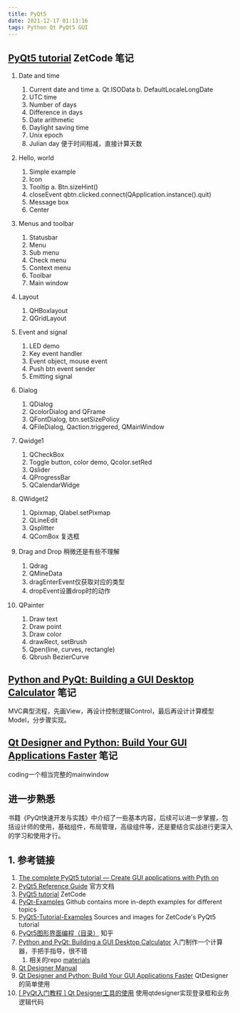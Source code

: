 ```yaml
---
title: PyQt5
date: 2021-12-17 01:13:16
tags: Python Qt PyQt5 GUI
---
```


## [PyQt5 tutorial](https://zetcode.com/gui/pyqt5/) ZetCode 笔记

1. Date and time

	1. Current date and time
		a. Qt.ISOData
		b. DefaultLocaleLongDate
	2. UTC time
	3. Number of days
	4. Difference in days
	5. Date arithmetic
	6. Daylight saving time
	7. Unix epoch
	8. Julian day
	便于时间相减，直接计算天数
	
2. Hello, world
	1. Simple example
	2. Icon
	3. Tooltip
		a. Btn.sizeHint()
	4. closeEvent
		qbtn.clicked.connect(QApplication.instance().quit)
	5. Message box
	6. Center

3. Menus and toolbar
	1. Statusbar
	2. Menu
	3. Sub menu
	4. Check menu
	5. Context menu
	6. Toolbar
	7. Main window
	
4. Layout
	1. QHBoxlayout
	2. QGridLayout
	
5. Event and signal
	1. LED demo
	2. Key event handler
	3. Event object, mouse event
	4. Push btn event sender
	5. Emitting signal

6. Dialog
	1. QDialog
	2. QcolorDialog and QFrame
	3. QFontDialog, btn.setSizePolicy
	4. QFileDialog, Qaction.triggered, QMainWindow

7. Qwidge1
	1. QCheckBox
	2. Toggle button, color demo, Qcolor.setRed
	3. Qslider
	4. QProgressBar
	5. QCalendarWidge


8. QWidget2
	1. Qpixmap, Qlabel.setPixmap
	2. QLineEdit
	3. Qsplitter
	4. QComBox 复选框

9. Drag and Drop 稍微还是有些不理解
	1. Qdrag
	2. QMineData
	3. dragEnterEvent仅获取对应的类型
	4. dropEvent设置drop时的动作
	
10. QPainter
	1. Draw text
	2. Draw point
	3. Draw color
	4. drawRect, setBrush
	5. Qpen(line, curves, rectangle)
	6. Qbrush
BezierCurve

## [Python and PyQt: Building a GUI Desktop Calculator](https://realpython.com/python-pyqt-gui-calculator/) 笔记

MVC典型流程，先画View，再设计控制逻辑Control，最后再设计计算模型Model，分步骤实现。

## [Qt Designer and Python: Build Your GUI Applications Faster](https://realpython.com/qt-designer-python/#getting-started-with-qt-designer) 笔记
coding一个相当完整的mainwindow

## 进一步熟悉

书籍《PyQt快速开发与实践》中介绍了一些基本内容，后续可以进一步掌握，包括设计师的使用，基础组件，布局管理，高级组件等，还是要结合实战进行更深入的学习和使用才行。

## 1. 参考链接

1. [The complete PyQt5 tutorial — Create GUI applications with Pyth on](https://www.pythonguis.com/pyqt5-tutorial/)
2. [PyQt5 Reference Guide](https://www.riverbankcomputing.com/static/Docs/PyQt5/) 官方文档
3. [PyQt5 tutorial](https://zetcode.com/gui/pyqt5/) ZetCode
4. [PyQt-Examples](https://github.com/janbodnar/PyQt-Examples) Github contains more in-depth examples for different topics
5. [PyQt5-Tutorial-Examples](https://github.com/janbodnar/PyQt5-Tutorial-Examples) Sources and images for ZetCode's PyQt5 tutorial
6. [PyQt5图形界面编程（目录）](https://zhuanlan.zhihu.com/p/48373518) 知乎
7. [Python and PyQt: Building a GUI Desktop Calculator](https://realpython.com/python-pyqt-gui-calculator/) 入门制作一个计算器，手把手指导，很不错
   1. 相关的repo [materials](https://github.com/realpython/materials)
8. [Qt Designer Manual](https://doc.qt.io/qt-5/qtdesigner-manual.html)
9.  [Qt Designer and Python: Build Your GUI Applications Faster](https://realpython.com/qt-designer-python/#getting-started-with-qt-designer) QtDesigner的简单使用
10. [[ PyQt入门教程 ] Qt Designer工具的使用](https://www.cnblogs.com/linyfeng/p/11223707.html) 使用qtdesigner实现登录框和业务逻辑代码